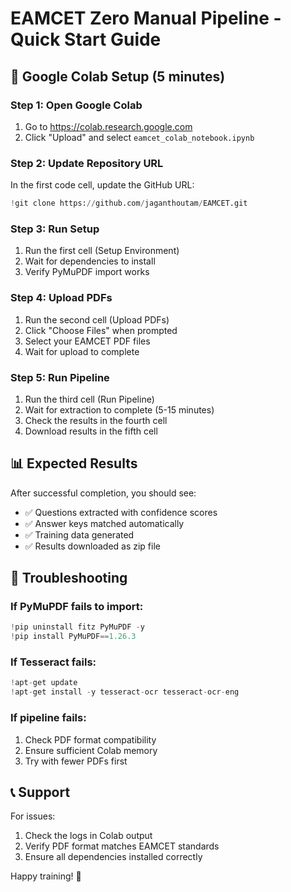 # EAMCET Zero Manual Pipeline - Quick Start Guide

## 🚀 Google Colab Setup (5 minutes)

### Step 1: Open Google Colab
1. Go to https://colab.research.google.com
2. Click "Upload" and select `eamcet_colab_notebook.ipynb`

### Step 2: Update Repository URL
In the first code cell, update the GitHub URL:
```python
!git clone https://github.com/jaganthoutam/EAMCET.git
```

### Step 3: Run Setup
1. Run the first cell (Setup Environment)
2. Wait for dependencies to install
3. Verify PyMuPDF import works

### Step 4: Upload PDFs
1. Run the second cell (Upload PDFs)
2. Click "Choose Files" when prompted
3. Select your EAMCET PDF files
4. Wait for upload to complete

### Step 5: Run Pipeline
1. Run the third cell (Run Pipeline)
2. Wait for extraction to complete (5-15 minutes)
3. Check the results in the fourth cell
4. Download results in the fifth cell

## 📊 Expected Results

After successful completion, you should see:
- ✅ Questions extracted with confidence scores
- ✅ Answer keys matched automatically
- ✅ Training data generated
- ✅ Results downloaded as zip file

## 🚨 Troubleshooting

### If PyMuPDF fails to import:
```python
!pip uninstall fitz PyMuPDF -y
!pip install PyMuPDF==1.26.3
```

### If Tesseract fails:
```python
!apt-get update
!apt-get install -y tesseract-ocr tesseract-ocr-eng
```

### If pipeline fails:
1. Check PDF format compatibility
2. Ensure sufficient Colab memory
3. Try with fewer PDFs first

## 📞 Support

For issues:
1. Check the logs in Colab output
2. Verify PDF format matches EAMCET standards
3. Ensure all dependencies installed correctly

Happy training! 🎉
